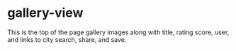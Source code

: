 # gallery-view
This is the top of the page gallery images along with title, rating score, user, and links to city search, share, and save.

